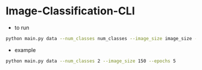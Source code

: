 # Image-Classification-CLI

- to run
``` bash
python main.py data --num_classes num_classes --image_size image_size --epochs epochs
```
- example
``` bash
python main.py data --num_classes 2 --image_size 150 --epochs 5
```
